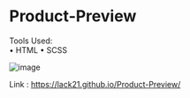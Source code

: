 # Product-Preview

Tools Used:  
  • HTML
  • SCSS  
  
![image](https://user-images.githubusercontent.com/100687592/223118710-77d3ccd0-3528-436d-95db-55aed6b82ffe.png)

Link : https://lack21.github.io/Product-Preview/
